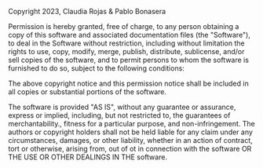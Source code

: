 Copyright 2023, Claudia Rojas & Pablo Bonasera

Permission is hereby granted, free of charge, to any person obtaining a copy of this software and associated documentation files (the "Software"), to deal in the Software without restriction, including without limitation the rights to use, copy, modify, merge, publish, distribute, sublicense, and/or sell copies of the software, and to permit persons to whom the software is furnished to do so, subject to the following conditions:

The above copyright notice and this permission notice shall be included in all copies or substantial portions of the software.

The software is provided "AS IS", without any guarantee or assurance, express or implied, including, but not restricted to, the guarantees of merchantability., fitness for a particular purpose, and non-infringement. The authors or copyright holders shall not be held liable for any claim under any circumstances, damages, or other liability, whether in an action of contract, tort or otherwise, arising from, out of ot in connection with the software OR THE USE OR OTHER DEALINGS IN THE software.
